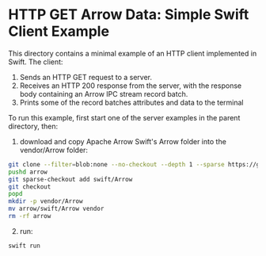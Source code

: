 <!---
  Licensed to the Apache Software Foundation (ASF) under one
  or more contributor license agreements.  See the NOTICE file
  distributed with this work for additional information
  regarding copyright ownership.  The ASF licenses this file
  to you under the Apache License, Version 2.0 (the
  "License"); you may not use this file except in compliance
  with the License.  You may obtain a copy of the License at

    http://www.apache.org/licenses/LICENSE-2.0

  Unless required by applicable law or agreed to in writing,
  software distributed under the License is distributed on an
  "AS IS" BASIS, WITHOUT WARRANTIES OR CONDITIONS OF ANY
  KIND, either express or implied.  See the License for the
  specific language governing permissions and limitations
  under the License.
-->

# HTTP GET Arrow Data: Simple Swift Client Example

This directory contains a minimal example of an HTTP client implemented in Swift. The client:
1. Sends an HTTP GET request to a server.
2. Receives an HTTP 200 response from the server, with the response body containing an Arrow IPC stream record batch.
3. Prints some of the record batches attributes and data to the terminal

To run this example, first start one of the server examples in the parent directory, then:
1. download and copy Apache Arrow Swift's Arrow folder into the vendor/Arrow folder:

```sh
git clone --filter=blob:none --no-checkout --depth 1 --sparse https://github.com/apache/arrow.git
pushd arrow
git sparse-checkout add swift/Arrow
git checkout
popd
mkdir -p vendor/Arrow
mv arrow/swift/Arrow vendor
rm -rf arrow
```

2. run:

```sh
swift run 
```